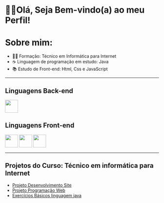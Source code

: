 
<!--
**Denilson-B-Sousa/Denilson-B-Sousa** is a ✨ _special_ ✨ repository because its `README.md` (this file) appears on your GitHub profile.-->
<h1> 🖐🏽Olá, Seja Bem-vindo(a) ao meu Perfil!</h1>

<h1> Sobre mim:</h1>
  <ul>
   <li> 👨‍🎓 Formação: Técnico em Informática para Internet </li>
   <li> ☕ Linguagem de programação em estudo: Java </li>
   <li> 📚 Estudo de Front-end: Html, Css e JavaScript</li>
  </ul>
<hr>
<h2> Linguagens Back-end</h2>

<img src="https://cdn.jsdelivr.net/gh/devicons/devicon/icons/java/java-original-wordmark.svg" width="42px" height="42px"/>
 
<h2>Linguagens Front-end </h2>

<div style="display: inline-block;">
   <img src="https://cdn.jsdelivr.net/gh/devicons/devicon/icons/html5/html5-original.svg"  width="42px" height="42px"/>
   <img src="https://cdn.jsdelivr.net/gh/devicons/devicon/icons/css3/css3-original.svg" width="42px" height="42px"/>     
   <img src="https://cdn.jsdelivr.net/gh/devicons/devicon/icons/javascript/javascript-original.svg" width="42px" height="42px"/>
</div>
          


<hr>

<h2>Projetos do Curso: Técnico em informática para Internet </h2>
  <ul>
      <li><a href="#">Projeto Desenvolvimento Site</a></li>
      <li><a href="#">Projeto Programação Web</a></li>
      <li><a href="https://github.com/Denilson-B-Sousa/Java">Exercícios Básicos linguagem java</a> </li>
      
  </ul>

